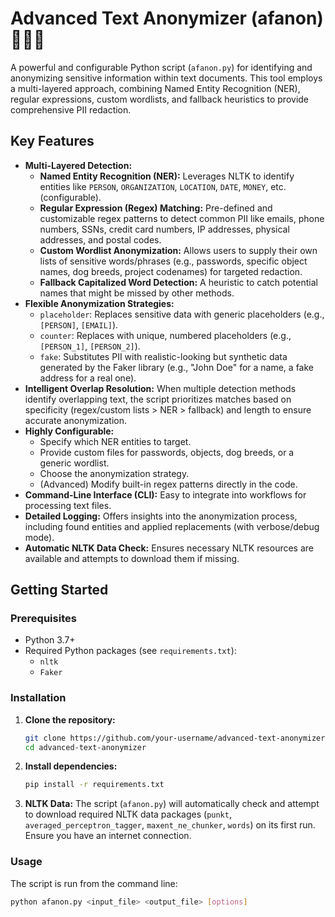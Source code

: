 # Advanced Text Anonymizer (afanon) 🕵️‍♂️📄

A powerful and configurable Python script (`afanon.py`) for identifying and anonymizing sensitive information within text documents. This tool employs a multi-layered approach, combining Named Entity Recognition (NER), regular expressions, custom wordlists, and fallback heuristics to provide comprehensive PII redaction.

## Key Features

*   **Multi-Layered Detection:**
    *   **Named Entity Recognition (NER):** Leverages NLTK to identify entities like `PERSON`, `ORGANIZATION`, `LOCATION`, `DATE`, `MONEY`, etc. (configurable).
    *   **Regular Expression (Regex) Matching:** Pre-defined and customizable regex patterns to detect common PII like emails, phone numbers, SSNs, credit card numbers, IP addresses, physical addresses, and postal codes.
    *   **Custom Wordlist Anonymization:** Allows users to supply their own lists of sensitive words/phrases (e.g., passwords, specific object names, dog breeds, project codenames) for targeted redaction.
    *   **Fallback Capitalized Word Detection:** A heuristic to catch potential names that might be missed by other methods.
*   **Flexible Anonymization Strategies:**
    *   `placeholder`: Replaces sensitive data with generic placeholders (e.g., `[PERSON]`, `[EMAIL]`).
    *   `counter`: Replaces with unique, numbered placeholders (e.g., `[PERSON_1]`, `[PERSON_2]`).
    *   `fake`: Substitutes PII with realistic-looking but synthetic data generated by the Faker library (e.g., "John Doe" for a name, a fake address for a real one).
*   **Intelligent Overlap Resolution:** When multiple detection methods identify overlapping text, the script prioritizes matches based on specificity (regex/custom lists > NER > fallback) and length to ensure accurate anonymization.
*   **Highly Configurable:**
    *   Specify which NER entities to target.
    *   Provide custom files for passwords, objects, dog breeds, or a generic wordlist.
    *   Choose the anonymization strategy.
    *   (Advanced) Modify built-in regex patterns directly in the code.
*   **Command-Line Interface (CLI):** Easy to integrate into workflows for processing text files.
*   **Detailed Logging:** Offers insights into the anonymization process, including found entities and applied replacements (with verbose/debug mode).
*   **Automatic NLTK Data Check:** Ensures necessary NLTK resources are available and attempts to download them if missing.

## Getting Started

### Prerequisites

*   Python 3.7+
*   Required Python packages (see `requirements.txt`):
    *   `nltk`
    *   `Faker`

### Installation

1.  **Clone the repository:**
    ```bash
    git clone https://github.com/your-username/advanced-text-anonymizer.git
    cd advanced-text-anonymizer
    ```
2.  **Install dependencies:**
    ```bash
    pip install -r requirements.txt
    ```

3.  **NLTK Data:** The script (`afanon.py`) will automatically check and attempt to download required NLTK data packages (`punkt`, `averaged_perceptron_tagger`, `maxent_ne_chunker`, `words`) on its first run. Ensure you have an internet connection.

### Usage

The script is run from the command line:

```bash
python afanon.py <input_file> <output_file> [options]
